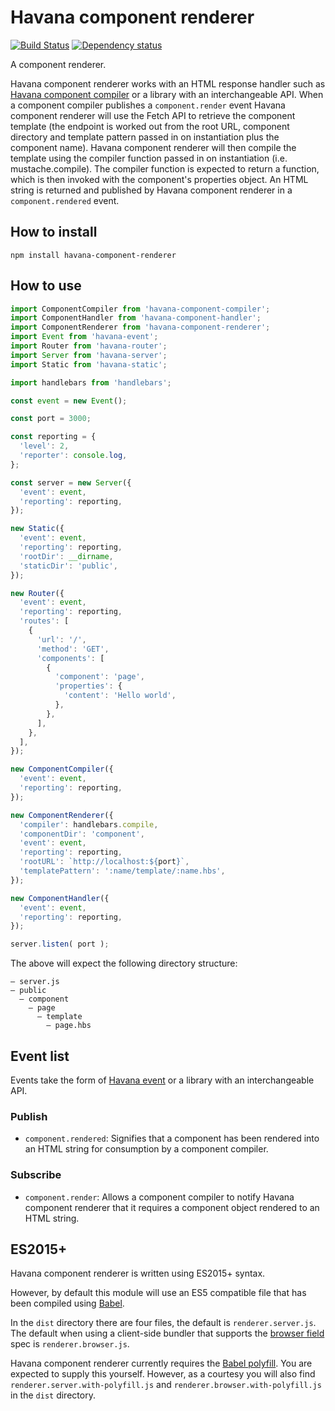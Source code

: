 # Havana component renderer

[![Build Status](https://travis-ci.org/colinmeinke/havana-component-renderer.svg?branch=master)](https://travis-ci.org/colinmeinke/havana-component-renderer)
[![Dependency status](https://david-dm.org/colinmeinke/havana-component-renderer.svg)](https://david-dm.org/colinmeinke/havana-component-renderer.svg)

A component renderer.

Havana component renderer works with an HTML response
handler such as
[Havana component compiler](https://github.com/colinmeinke/havana-component-compiler)
or a library with an interchangeable API. When a component
compiler publishes a `component.render` event Havana component
renderer will use the Fetch API to retrieve the component
template (the endpoint is worked out from the root URL,
component directory and template pattern passed in on
instantiation plus the component name). Havana component
renderer will then compile the template using the compiler
function passed in on instantiation (i.e. mustache.compile).
The compiler function is expected to return a function, which
is then invoked with the component's properties object. An
HTML string is returned and published by Havana component
renderer in a `component.rendered` event.

## How to install

```
npm install havana-component-renderer
```

## How to use

```javascript
import ComponentCompiler from 'havana-component-compiler';
import ComponentHandler from 'havana-component-handler';
import ComponentRenderer from 'havana-component-renderer';
import Event from 'havana-event';
import Router from 'havana-router';
import Server from 'havana-server';
import Static from 'havana-static';

import handlebars from 'handlebars';

const event = new Event();

const port = 3000;

const reporting = {
  'level': 2, 
  'reporter': console.log,
};

const server = new Server({
  'event': event,
  'reporting': reporting,
});

new Static({
  'event': event,
  'reporting': reporting,
  'rootDir': __dirname,
  'staticDir': 'public',
});

new Router({
  'event': event,
  'reporting': reporting,
  'routes': [
    {
      'url': '/',
      'method': 'GET',
      'components': [
        {
          'component': 'page',
          'properties': {
            'content': 'Hello world',
          },
        },
      ],
    },
  ],
});

new ComponentCompiler({
  'event': event,
  'reporting': reporting,
});

new ComponentRenderer({
  'compiler': handlebars.compile,
  'componentDir': 'component',
  'event': event,
  'reporting': reporting,
  'rootURL': `http://localhost:${port}`,
  'templatePattern': ':name/template/:name.hbs',
});

new ComponentHandler({
  'event': event,
  'reporting': reporting,
});

server.listen( port );
```

The above will expect the following directory structure:

```
— server.js
— public
  — component
    — page
      — template
        — page.hbs
```

## Event list

Events take the form of
[Havana event](https://github.com/colinmeinke/havana-event)
or a library with an interchangeable API.

### Publish

- `component.rendered`: Signifies that a component has
  been rendered into an HTML string for consumption by a
  component compiler.

### Subscribe

- `component.render`: Allows a component compiler to notify
  Havana component renderer that it requires a component
  object rendered to an HTML string.

## ES2015+

Havana component renderer is written using ES2015+ syntax.

However, by default this module will use an ES5
compatible file that has been compiled using
[Babel](https://babeljs.io).

In the `dist` directory there are four files, the default
is `renderer.server.js`. The default when using a client-side
bundler that supports the
[browser field](https://gist.github.com/defunctzombie/4339901)
spec is `renderer.browser.js`.

Havana component renderer currently requires the 
[Babel polyfill](https://babeljs.io/docs/usage/polyfill).
You are expected to supply this yourself. However, as a
courtesy you will also find `renderer.server.with-polyfill.js`
and `renderer.browser.with-polyfill.js` in the `dist`
directory.
